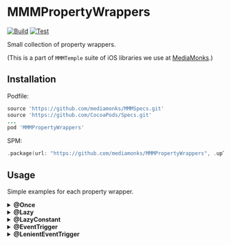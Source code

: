 # MMMPropertyWrappers

[![Build](https://github.com/mediamonks/MMMPropertyWrappers/workflows/Build/badge.svg)](https://github.com/mediamonks/MMMPropertyWrappers/actions?query=workflow%3ABuild)
[![Test](https://github.com/mediamonks/MMMPropertyWrappers/workflows/Test/badge.svg)](https://github.com/mediamonks/MMMPropertyWrappers/actions?query=workflow%3ATest)

Small collection of property wrappers.

(This is a part of `MMMTemple` suite of iOS libraries we use at [MediaMonks](https://www.mediamonks.com/).)

## Installation

Podfile:

```ruby
source 'https://github.com/mediamonks/MMMSpecs.git'
source 'https://github.com/CocoaPods/Specs.git'
...
pod 'MMMPropertyWrappers'
```

SPM:

```swift
.package(url: "https://github.com/mediamonks/MMMPropertyWrappers", .upToNextMajor(from: "0.1.0"))
```

## Usage

Simple examples for each property wrapper.

<details><summary><strong>@Once</strong></summary>
<p>

A wrapper that allows to set a value only once after setting the initial value. This comes in useful in instances where you want to freeze the value after configuring it.

For instance on configuration object, where you want to assign a default value, but give the user the ability to alter this value in a configuration callback.

```swift
class Config {
    @Once var myValue: Bool = false
    @Once var otherValue: Bool = false

    init(_ config: (Config) -> Void) {
        config(self)
    }
}

// At call site
let config = Config {
    $0.myValue = true
}
```

Now `config.myValue` is 'frozen', if you try setting it afterwards it will throw an `assertionFailure`. However, `config.otherValue` is still open, since the user decided not to alter that value, so it's wise to call `.freeze()` after your configuration block.

```swift
init(_ config: (Config) -> Void) {
    config(self)

    _myValue.freeze()
    _otherValue.freeze()
}
```

</p>
</details>

<details><summary><strong>@Lazy</strong></summary>
<p>

A wrapper that mimicks Swift's own `lazy var`, with the upside of the ability to reset the
generated value. This can come in handy if you want to cleanup after chaning state for 
instance, but want to avoid working with optionals (e.g. when values are always available 
to begin with).

It's also possible to update the closure that generates the value.

```swift
public final class ViewModel {
    @Lazy public private(set) var myValue = MyClass(foo: false)
    @Lazy public private(set) var myInteger = 1
    
    public func action() {
		
		print(myValue.foo) // Now myValue is instantiated, foo will be false.
		print(myInteger) // == 1
		
		myInteger = 2
		print(myInteger) // == 2
		
		_myValue.reset() // Now MyClass.deinit is hit.
		_myInteger.reset()
		
		print(myValue.someValue) // Now myValue is re-instantiated.
		print(myInteger) // == 1
		
		_myValue.update(MyClass(foo: true)) // The old MyValue now hits deinit.
		_myInteger.update(50)
		
		print(myValue.foo) // Now myValue is instantiated, foo will be true.
		print(myInteger) // == 50
	}
}

// At call site
let config = Config {
    $0.myValue = true
}
```

Now `config.myValue` is 'frozen', if you try setting it afterwards it will throw an `assertionFailure`. However, `config.otherValue` is still open, since the user decided not to alter that value, so it's wise to call `.freeze()` after your configuration block.

```swift
init(_ config: (Config) -> Void) {
    config(self)

    _myValue.freeze()
    _otherValue.freeze()
}
```

</p>
</details>

<details><summary><strong>@LazyConstant</strong></summary>
<p>

Same as `@Lazy`, but without the ability to modify the value.
</p>
</details>

<details><summary><strong>@EventTrigger</strong></summary>
<p>

A wrapper that will trigger a `SimpleEvent` or `LazySimpleEvent`, e.g. `AnySimpleEvent` when the value changes. The value should conform to 	`Equatable`, and the enclosing class to `EventTriggerable`.

This removes a lot of boilerplate code, going from:

```swift
protocol ViewModel {

	var foo: String { get }
	var bar: String { get }

	var didChange: SimpleEventObservable { get }
}

class DefaultViewModel: ViewModel {

	public private(set) var foo: String {
		didSet {
			_didChange.trigger(if: foo != oldValue)
		}
	}

	public private(set) var bar: String {
		didSet {
			_didChange.trigger(if: bar != oldValue)
		}
	}

	private let _didChange = SimpleEvent()
	public var didChange: SimpleEventObservable { _didChange }
}
```

To:
```swift
class DefaultViewModel: ViewModel, EventTriggerable {

	@EventTrigger public private(set) var foo: String
	@EventTrigger public private(set) var bar: String

	private let _didChange = SimpleEvent()
	public var didChange: SimpleEventObservable { _didChange }
}
```

Every time `foo` or `bar` is set, and the `value != oldValue`, the `_didChange` event will trigger.

If your property does not conform to `Equatable`, you could use `@LenientEventTrigger`.

</p>
</details>

<details><summary><strong>@LenientEventTrigger</strong></summary>
<p>

Same as `@EventTrigger`, but without requiring to conform to `Equatable`, this will trigger every time the value hits `didSet`.
</p>
</details>
